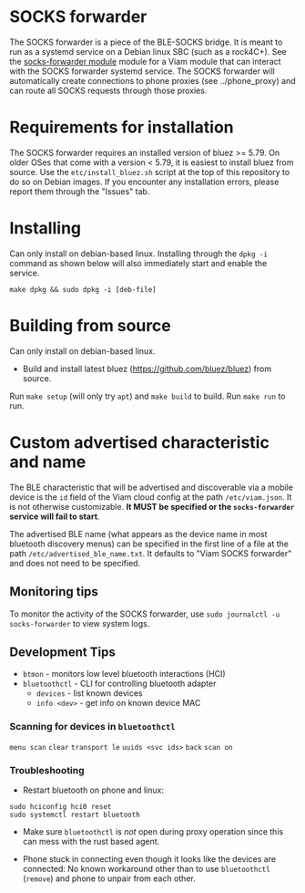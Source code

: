 # SOCKS forwarder

The SOCKS forwarder is a piece of the BLE-SOCKS bridge. It is meant to run as a
systemd service on a Debian linux SBC (such as a rock4C+). See the [socks-forwarder
module](https://app.viam.com/module/viam/socks-forwarder) module for a Viam module that
can interact with the SOCKS forwarder systemd service. The SOCKS forwarder will
automatically create connections to phone proxies (see ../phone_proxy) and can route all
SOCKS requests through those proxies.

# Requirements for installation

The SOCKS forwarder requires an installed version of bluez >= 5.79. On older OSes that
come with a version < 5.79, it is easiest to install bluez from source. Use the
`etc/install_bluez.sh` script at the top of this repository to do so on Debian images.
If you encounter any installation errors, please report them through the "Issues" tab.

# Installing

Can only install on debian-based linux. Installing through the `dpkg -i` command as shown
below will also immediately start and enable the service.

`make dpkg && sudo dpkg -i [deb-file]`

# Building from source

Can only install on debian-based linux.

* Build and install latest bluez (https://github.com/bluez/bluez) from source.

Run `make setup` (will only try `apt`) and `make build` to build. Run `make
run` to run.

# Custom advertised characteristic and name

The BLE characteristic that will be advertised and discoverable via a mobile device is the
`id` field of the Viam cloud config at the path `/etc/viam.json`. It is not otherwise
customizable. **It MUST be specified or the `socks-forwarder` service will fail to
start**.

The advertised BLE name (what appears as the device name in most bluetooth
discovery menus) can be specified in the first line of a file at the path
`/etc/advertised_ble_name.txt`. It defaults to "Viam SOCKS forwarder" and does not
need to be specified.

## Monitoring tips

To monitor the activity of the SOCKS forwarder, use `sudo journalctl -u socks-forwarder`
to view system logs.

## Development Tips

- `btmon` - monitors low level bluetooth interactions (HCI)
- `bluetoothctl` - CLI for controlling bluetooth adapter
	- `devices` - list known devices
	- `info <dev>` - get info on known device MAC

### Scanning for devices in `bluetoothctl`
`menu scan`
`clear`
`transport le`
`uuids <svc ids>`
`back`
`scan on`

### Troubleshooting

* Restart bluetooth on phone and linux:
```
sudo hciconfig hci0 reset
sudo systemctl restart bluetooth
```

* Make sure `bluetoothctl` is _not_ open during proxy operation since this can
  mess with the rust based agent.

* Phone stuck in connecting even though it looks like the devices are
  connected: No known workaround other than to use `bluetoothctl` (`remove`)
  and phone to unpair from each other.

